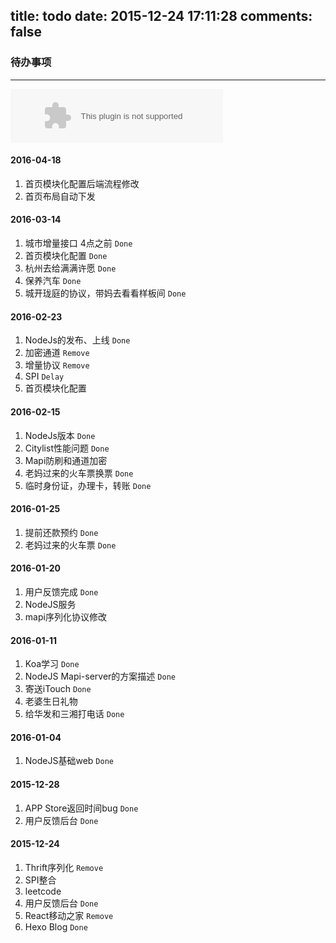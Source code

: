 title: todo
date: 2015-12-24 17:11:28
comments: false
---
### 待办事项
---
<embed src="http://music.163.com/style/swf/widget.swf?sid=10298241&type=3&auto=1&width=320&height=66" width="340" height="86"  allowNetworking="all"></embed>

#### 2016-04-18
1. 首页模块化配置后端流程修改
2. 首页布局自动下发

#### 2016-03-14
1. 城市增量接口 4点之前 `Done`
2. 首页模块化配置 `Done`
3. 杭州去给满满许愿 `Done`
4. 保养汽车 `Done`
5. 城开珑庭的协议，带妈去看看样板间 `Done`

#### 2016-02-23
1. NodeJs的发布、上线 `Done`
2. 加密通道 `Remove`
3. 增量协议 `Remove`
4. SPI `Delay`
5. 首页模块化配置

#### 2016-02-15
1. NodeJs版本 `Done`
2. Citylist性能问题 `Done`
3. Mapi防刷和通道加密
4. 老妈过来的火车票换票 `Done`
5. 临时身份证，办理卡，转账 `Done`

#### 2016-01-25
1. 提前还款预约 `Done`
2. 老妈过来的火车票 `Done`

#### 2016-01-20
1. 用户反馈完成 `Done`
2. NodeJS服务
3. mapi序列化协议修改

#### 2016-01-11
1. Koa学习 `Done`
2. NodeJS Mapi-server的方案描述 `Done`
3. 寄送iTouch `Done`
4. 老婆生日礼物
5. 给华发和三湘打电话 `Done`


#### 2016-01-04
1. NodeJS基础web `Done`

#### 2015-12-28
1. APP Store返回时间bug `Done`
2. 用户反馈后台 `Done`

#### 2015-12-24
1. Thrift序列化 `Remove`
2. SPI整合
3. leetcode
4. 用户反馈后台 `Done`
5. React移动之家 `Remove`
6. Hexo Blog `Done`
